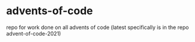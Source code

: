 # advents-of-code
repo for work done on all advents of code (latest specifically is in the repo advent-of-code-2021)
